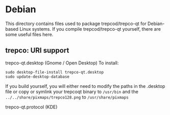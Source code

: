 
Debian
====================
This directory contains files used to package trepcod/trepco-qt
for Debian-based Linux systems. If you compile trepcod/trepco-qt yourself, there are some useful files here.

## trepco: URI support ##


trepco-qt.desktop  (Gnome / Open Desktop)
To install:

	sudo desktop-file-install trepco-qt.desktop
	sudo update-desktop-database

If you build yourself, you will either need to modify the paths in
the .desktop file or copy or symlink your trepcoqt binary to `/usr/bin`
and the `../../share/pixmaps/trepco128.png` to `/usr/share/pixmaps`

trepco-qt.protocol (KDE)

